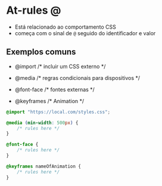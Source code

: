 # At-rules @

* Está relacionado ao comportamento CSS
* começa com o sinal de `@` seguido do identificador e valor

## Exemplos comuns

- @import       /* incluir um CSS externo */

- @media        /* regras condicionais para dispositivos */

- @font-face    /* fontes externas */

- @keyframes    /* Animation */

```css
@import "https://local.com/styles.css";

@media (min-width: 500px) {
    /* rules here */
}

@font-face {
    /* rules here */
}

@keyframes nameOfAnimation {
    /* rules here */
}